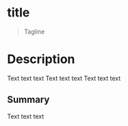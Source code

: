 # title

> Tagline 


# Description

Text text text
Text text text
Text text text

##  Summary

Text text text